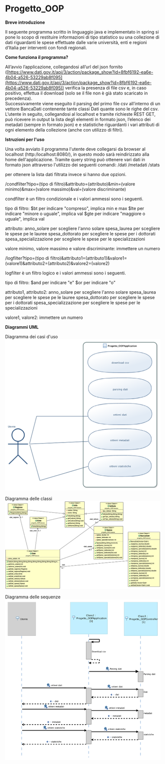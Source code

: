 # Progetto_OOP

**Breve introduzione**

Il seguente programma scritto in linguaggio java e implementato in spring si pone lo scopo di restituire informazioni di tipo statistico su una collezione di dati riguardanti le spese effettuate dalle varie università, enti e regioni d’Italia per interventi con fondi regionali.

**Come funziona il programma?**

All’avvio l’applicazione, collegandosi all’url del json fornito ([https://www.dati.gov.it/api/3/action/package_show?id=8fbf6192-ea6e-4b04-a526-53229ab8f095](https://www.dati.gov.it/api/3/action/package_show?id=8fbf6192-ea6e-4b04-a526-53229ab8f095)) verifica la presenza di file csv e, in caso positivo, effettua il download (solo se il file non è già stato scaricato in precedenza).  
Successivamente viene eseguito il parsing del primo file csv all’interno di un vettore BancaDati contenente tante classi Dati quante sono le righe del csv.  
L’utente in seguito, collegandosi al localhost e tramite richieste REST GET, può ricevere in output la lista degli elementi in formato json, l’elenco dei metadati (sempre in formato json) e e statistiche riguardanti i vari attributi di ogni elemento della collezione (anche con utilizzo di filtri).

**Istruzioni per l'uso**

Una volta avviato il programma l'utente deve collegarsi da browser al localhost (http:/localhost:8080/), in questo modo sarà reindirizzato alla home dell'applicazione. Tramite query string può ottenere vari dati in formato json attraverso l'utilizzo dei seguenti comandi:
/dati 
/metadati
/stats

per ottenere la lista dati filtrata invece si hanno due opzioni.

/condfilter?tipo=(tipo di filtro)&attributo=(attributo)&min=(valore minimo)&max=(valore massimo)&val=(valore discriminante)

condfilter è un filtro condizionale e i valori ammessi sono i seguenti.

tipo di filtro:
$bt per indicare "compreso", implica min e max
$lte per indicare "minore o uguale", implica val
$gte per indicare "maggiore o uguale", implica val

attributo:
anno_solare per scegliere l'anno solare
spesa_laurea per scegliere le spese pe le lauree
spesa_dottorato per scegliere le spese per i dottorati
spesa_specializzazione per scegliere le spese per le specializzazioni

valore minimo, valore massimo e valore discriminante: 
immettere un numero
        
/logfilter?tipo=(tipo di filtro)&attributo1=(attributo1)&valore1=(valore1)&attributo2=(attributo2)&valore2=(valore2)

logfilter è un filtro logico e i valori ammessi sono i seguenti.

tipo di filtro:
$and per indicare "e"
$or per indicare "o"

attributo1, attributo2:
anno_solare per scegliere l'anno solare
spesa_laurea per scegliere le spese pe le lauree
spesa_dottorato per scegliere le spese per i dottorati
spesa_specializzazione per scegliere le spese per le specializzazioni

valore1, valore2:
immettere un numero

**Diagrammi UML**

Diagramma dei casi d'uso
![Diagramma dei casi d'uso.png](https://github.com/GiovanniGregorini/Progetto_OOP/blob/master/progetto_OOP_spring/UML/Diagramma%20dei%20casi%20d'uso.png?raw=true)

Diagramma delle classi
![diagramma.png](https://github.com/GiovanniGregorini/Progetto_OOP/blob/master/progetto_OOP_spring/UML/diagramma.png?raw=true)

Diagramma delle sequenze
![Diagramma delle Sequenze.png](https://github.com/GiovanniGregorini/Progetto_OOP/blob/master/progetto_OOP_spring/UML/Diagramma%20delle%20Sequenze.png?raw=true)

<!--stackedit_data:
eyJoaXN0b3J5IjpbMTY2NjgyMjA0OCwtMTE2MTg2MDI4OSw0OT
c2MzE0MjUsMTMzODI4OTYyN119
-->